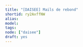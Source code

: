 ```yaml
---
title: "[DAISEE] Mails de rebond"
shortid: ry2AxffNW
alias:
model:
tags:
node: ["daisee"]
draft: yes
---
```

